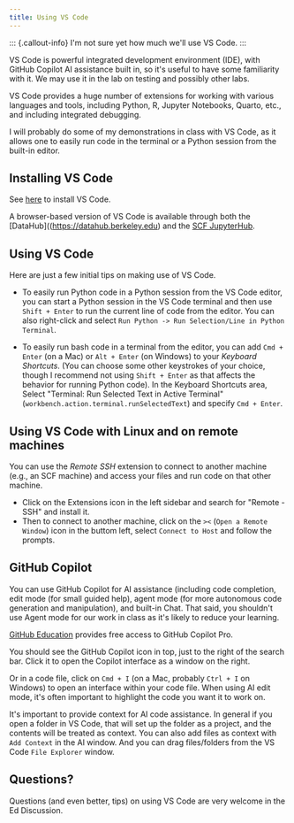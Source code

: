```yaml
---
title: Using VS Code
---
```


::: {.callout-info}
I'm not sure yet how much we'll use VS Code. 
:::

VS Code is powerful integrated development environment (IDE), with GitHub Copilot AI assistance built in, so it's useful to have some familiarity with it. We may use it in the lab on testing and possibly other labs.

VS Code provides a huge number of extensions for working with various languages and tools, including Python, R, Jupyter Notebooks, Quarto, etc., and including integrated debugging.

I will probably do some of my demonstrations in class with VS Code, as it allows one to easily run code in the terminal or a Python session from the built-in editor.

## Installing VS Code

See [here](https://code.visualstudio.com/download) to install VS Code.

A browser-based version of VS Code is available through both the [DataHub]((https://datahub.berkeley.edu) and the [SCF JupyterHub](https://jupyter.stat.berkeley.edu). 

## Using VS Code

Here are just a few initial tips on making use of VS Code.

- To easily run Python code in a Python session from the VS Code editor, you can start a Python session in the VS Code terminal and then use `Shift + Enter` to run the current line of code from the editor. You can also right-click and select `Run Python -> Run Selection/Line in Python Terminal`.

- To easily run bash code in a terminal from the editor, you can add `Cmd + Enter` (on a Mac) or `Alt + Enter` (on Windows) to your *Keyboard Shortcuts*. (You can choose some other keystrokes of your choice, though I recommend not using `Shift + Enter` as that affects the behavior for running Python code). In the Keyboard Shortcuts area, Select "Terminal: Run Selected Text in Active Terminal" (`workbench.action.terminal.runSelectedText`) and specify `Cmd + Enter`.

## Using VS Code with Linux and on remote machines

You can use the *Remote SSH* extension to connect to another machine (e.g., an SCF machine) and access your files and run code on that other machine.

- Click on the Extensions icon in the left sidebar and search for "Remote - SSH" and install it. 
- Then to connect to another machine, click on the `><` (`Open a Remote Window`) icon in the buttom left, select `Connect to Host` and follow the prompts.

## GitHub Copilot

You can use GitHub Copilot for AI assistance (including code completion, edit mode (for small guided help), agent mode (for more autonomous code generation and manipulation), and built-in Chat. That said, you shouldn't use Agent mode for our work in class as it's likely to reduce your learning.

[GitHub Education](https://github.com/education/students) provides free access to GitHub Copilot Pro.

You should see the GitHub Copilot icon in top, just to the right of the search bar. Click it to open the Copilot interface as a window on the right.

Or in a code file, click on `Cmd + I` (on a Mac, probably `Ctrl + I` on Windows)
to open an interface within your code file. When using AI edit mode, it's often important to highlight the code you want it to work on.

It's important to provide context for AI code assistance. In general if you open a folder in VS Code, that will set up the folder as a project, and the contents will be treated as context. You can also add files as context with `Add Context` in the AI window. And you can drag files/folders from the VS Code `File Explorer` window.



## Questions?

Questions (and even better, tips) on using VS Code are very welcome in the Ed Discussion.
